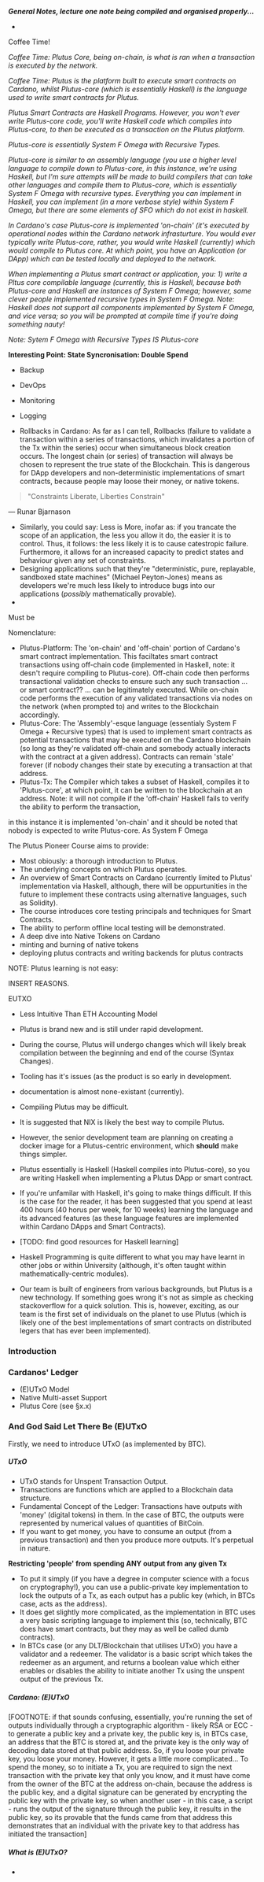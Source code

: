 ***General Notes, lecture one note being compiled and organised properly...***

-

Coffee Time!

*Coffee Time: Plutus Core, being on-chain, is what is ran when a transaction is executed by the network.*

*Coffee Time: Plutus is the platform built to execute smart contracts on Cardano, whilst Plutus-core (which is essentially Haskell) is the language used to write smart contracts for Plutus.*

*Plutus Smart Contracts are Haskell Programs. However, you won't ever write Plutus-core code, you'll write Haskell code which compiles into Plutus-core, to then be executed as a transaction on the Plutus platform.*

*Plutus-core is essentially System F Omega with Recursive Types.*

*Plutus-core is similar to an assembly language (you use a higher level language to compile down to Plutus-core, in this instance, we're using Haskell, but I'm sure attempts will be made to build compilers that can take other languages and compile them to Plutus-core, which is essentially System F Omega with recursive types. Everything you can implement in Haskell, you can implement (in a more verbose style) within System F Omega, but there are some elements of SFO which do not exist in haskell.*

*In Cardano's case Plutus-core is implemented 'on-chain' (it's executed by operational nodes within the Cardano network infrasturture. You would ever typically write Plutus-core, rather, you would write Haskell (currently) which would compile to Plutus core. At which point, you have an Application (or DApp) which can be tested locally and deployed to the network.*

*When implementing a Plutus smart contract or application, you: 1) write a Pltus core compilable language (currently, this is Haskell, because both Plutus-core and Haskell are instances of System F Omega; however, some clever people implemented recursive types in System F Omega. Note: Haskell does not support all components implemented by System F Omega, and vice versa; so you will be prompted at compile time if you're doing something nauty!*

*Note: Sytem F Omega with Recursive Types IS Plutus-core*

**Interesting Point: State Syncronisation: Double Spend**

* Backup
* DevOps
* Monitoring
* Logging

* Rollbacks in Cardano: As far as I can tell, Rollbacks (failure to validate a transaction within a series of transactions, which invalidates a portion of the Tx within the series) occur when simultaneous block creation occurs. The longest chain (or series) of transaction will always be chosen to represent the true state of the Blockchain. This is dangerous for DApp developers and non-deterministic implementations of smart contracts, because people may loose their money, or native tokens.


> "Constraints Liberate, Liberties Constrain"

— Runar Bjarnason

* Similarly, you could say: Less is More, inofar as: if you trancate the scope of an application, the less you allow it do, the easier it is to control. Thus, it follows: the less likely it is to cause catestropic failure. Furthermore, it allows for an increased capacity to predict states and behaviour given any set of constraints.
* Designing applications such that they're "deterministic, pure, replayable, sandboxed state machines" (Michael Peyton-Jones) means as developers we're much less likely to introduce bugs into our applications (*possibly* mathematically provable).
* 

Must be

Nomenclature:

* Plutus-Platform: The 'on-chain' and 'off-chain' portion of Cardano's smart contract implementation. This faciltates smart contract transactions using off-chain code (implemented in Haskell, note: it desn't require compiling to Plutus-core). Off-chain code then performs transactional validation checks to ensure such any such transaction ... or smart contract?? ... can be legitimately executed. While on-chain code performs the execution of any validated transactions via nodes on the network (when prompted to) and writes to the Blockchain accordingly.
* Plutus-Core: The 'Assembly'-esque language (essentialy System F Omega + Recursive types) that is used to implement smart contracts as potential transactions that may be executed on the Cardano blockchain (so long as they're validated off-chain and somebody actually interacts with the contract at a given address). Contracts can remain 'stale' forever (if nobody changes their state by executing a transaction at that address.
* Plutus-Tx: The Compiler which takes a subset of Haskell, compiles it to 'Plutus-core', at which point, it can be written to the blockchain at an address. Note: it will not compile if the 'off-chain' Haskell fails to verify the ability to perform the transaction, 

 in this instance it is implemented 'on-chain' and it should be noted that nobody is expected to write Plutus-core. As System F Omega 

The Plutus Pioneer Course aims to provide:

* Most obiously: a thorough introduction to Plutus.
* The underlying concepts on which Plutus operates.
* An overview of Smart Contracts on Cardano (currently limited to Plutus' implementation via Haskell, although, there will be oppurtunities in the future to implement these contracts using alternative languages, such as Solidity).
* The course introduces core testing principals and techniques for Smart Contracts.
* The ability to perform offline local testing will be demonstrated.
* A deep dive into Native Tokens on Cardano
* minting and burning of native tokens
* deploying plutus contracts and writing backends for plutus contracts

NOTE: Plutus learning is not easy:

INSERT REASONS.

EUTXO

* Less Intuitive Than ETH Accounting Model
* Plutus is brand new and is still under rapid development.
* During the course, Plutus will undergo changes which will likely break compilation between the beginning and end of the course (Syntax Changes).
* Tooling has it's issues (as the product is so early in development. 
* documentation is almost none-existant (currently).
* Compiling Plutus may be difficult.
* It is suggested that NIX is likely the best way to compile Plutus.
* However, the senior development team are planning on creating a docker image for a Plutus-centric environment, which **should** make things simpler.

* Plutus essentially is Haskell (Haskell compiles into Plutus-core), so you are writing Haskell when implementing a Plutus DApp or smart contract.
* If you're unfamilar with Haskell, it's going to make things difficult. If this is the case for the reader, it has been suggested that you spend at least 400 hours (40 horus per week, for 10 weeks) learning the language and its advanced features (as these language features are implemented within Cardano DApps and Smart Contracts). 
* [TODO: find good resources for Haskell learning]
* Haskell Programming is quite different to what you may have learnt in other jobs or within University (although, it's often taught within mathematically-centric modules).

* Our team is built of engineers from various backgrounds, but Plutus is a new technology. If something goes wrong it's not as simple as checking stackoverflow for a quick solution. This is, however, exciting, as our team is the first set of individuals on the planet to use Plutus (which is likely one of the best implementations of smart contracts on distributed legers that has ever been implemented).

### Introduction



### Cardanos' Ledger

* (E)UTxO Model
* Native Multi-asset Support
* Plutus Core (see §x.x)

### And God Said Let There Be (E)UTxO

Firstly, we need to introduce UTxO (as implemented by BTC).

##### UTxO

* UTxO stands for Unspent Transaction Output.
* Transactions are functions which are applied to a Blockchain data structure.
* Fundamental Concept of the Ledger: Transactions have outputs with 'money' (digital tokens) in them. In the case of BTC, the outputs were represented by numerical values of quantities of BitCoin.
* If you want to get money, you have to consume an output (from a previous transaction) and then you produce more outputs. It's perpetual in nature.

**Restricting 'people' from spending ANY output from any given Tx**

* To put it simply (if you have a degree in computer science with a focus on cryptography!), you can use a public-private key implementation to lock the outputs of a Tx, as each output has a public key (which, in BTCs case, acts as the address).
* It does get slightly more complicated, as the implementation in BTC uses a very basic scripting language to implement this (so, technically, BTC does have smart contracts, but they may as well be called dumb contracts).
* In BTCs case (or any DLT/Blockchain that utilises UTxO) you have a validator and a redeemer. The validator is a basic script which takes the redeemer as an argument, and returns a boolean value which either enables or disables the ability to initiate another Tx using the unspent output of the previous Tx.

##### Cardano: (E)UTxO









[FOOTNOTE: if that sounds confusing, essentially, you're running the set of outputs individually through a cryptographic algorithm - likely RSA or ECC - to generate a public key and a private key, the public key is, in BTCs case, an address that the BTC is stored at, and the private key is the only way of decoding data stored at that public address. So, if you loose your private key, you loose your money. However, it gets a little more complicated... To spend the money, so to initiate a Tx, you are required to sign the next transaction with the private key that only you know, and it must have come from the owner of the BTC at the address on-chain, because the address is the public key, and a digital signature can be generated by encrypting the public key with the private key, so when another user - in this case, a script - runs the output of the signature through the public key, it results in the public key, so its provable that the funds came from that address this demonstrates that an individual with the private key to that address has initiated the transaction]

##### What is (E)UTxO?

-













